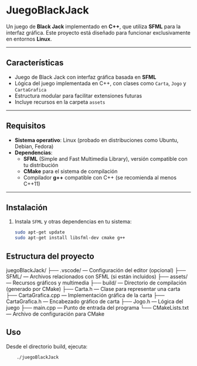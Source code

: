 # JuegoBlackJack

Un juego de **Black Jack** implementado en **C++**, que utiliza **SFML** para la interfaz gráfica. Este proyecto está diseñado para funcionar exclusivamente en entornos **Linux**.

---

## Características

- Juego de Black Jack con interfaz gráfica basada en **SFML**
- Lógica del juego implementada en C++, con clases como `Carta`, `Jogo` y `CartaGrafica`
- Estructura modular para facilitar extensiones futuras
- Incluye recursos en la carpeta `assets`

---

## Requisitos

- **Sistema operativo**: Linux (probado en distribuciones como Ubuntu, Debian, Fedora)
- **Dependencias**:
  - **SFML** (Simple and Fast Multimedia Library), versión compatible con tu distribución
  - **CMake** para el sistema de compilación
  - Compilador **g++** compatible con C++ (se recomienda al menos C++11)

---

## Instalación

1. Instala `SFML` y otras dependencias en tu sistema:
   ```bash
   sudo apt-get update
   sudo apt-get install libsfml-dev cmake g++


## Estructura del proyecto

juegoBlackJack/
├── .vscode/             — Configuración del editor (opcional)
├── SFML/                — Archivos relacionados con SFML (si están incluidos)
├── assets/              — Recursos gráficos y multimedia
├── build/               — Directorio de compilación (generado por CMake)
├── Carta.h              — Clase para representar una carta
├── CartaGrafica.cpp     — Implementación gráfica de la carta
├── CartaGrafica.h       — Encabezado gráfico de carta
├── Jogo.h               — Lógica del juego
├── main.cpp             — Punto de entrada del programa
└── CMakeLists.txt       — Archivo de configuración para CMake

## Uso

Desde el directorio build, ejecuta:

```bash
    ./juegoBlackJack
